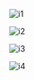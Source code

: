 ![i1](https://static.planetminecraft.com/files/image/minecraft/texture-pack/2024/682/18318594_l.webp "")

![i2](https://static.planetminecraft.com/files/image/minecraft/texture-pack/2024/682/18318591_l.webp "")


![i3](https://static.planetminecraft.com/files/image/minecraft/texture-pack/2024/682/18318592_l.webp "")


![i4](https://static.planetminecraft.com/files/image/minecraft/texture-pack/2024/682/18318593_l.webp "")